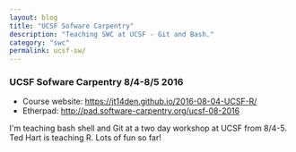 ```yaml
---
layout: blog
title: "UCSF Sofware Carpentry"
description: "Teaching SWC at UCSF - Git and Bash."
category: "swc"
permalink: ucsf-sw/
---
```


### UCSF Sofware Carpentry 8/4-8/5 2016

* Course website: <https://jt14den.github.io/2016-08-04-UCSF-R/> 
* Etherpad: <http://pad.software-carpentry.org/ucsf-08-2016>

I'm teaching bash shell and Git at a two day workshop at UCSF from 8/4-5. Ted Hart is teaching R. Lots of fun so far! 